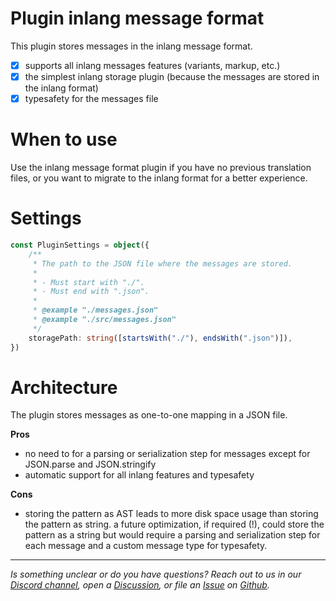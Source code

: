 # Plugin inlang message format

This plugin stores messages in the inlang message format. 

- [x] supports all inlang messages features (variants, markup, etc.)
- [x] the simplest inlang storage plugin (because the messages are stored in the inlang format)
- [x] typesafety for the messages file

# When to use

Use the inlang message format plugin if you have no previous translation files, or you want to migrate to the inlang format for a better experience.

# Settings

```typescript
const PluginSettings = object({
	/**
	 * The path to the JSON file where the messages are stored.
	 *
	 * - Must start with "./".
	 * - Must end with ".json".
	 *
	 * @example "./messages.json"
	 * @example "./src/messages.json"
	 */
	storagePath: string([startsWith("./"), endsWith(".json")]),
})
```

# Architecture 

The plugin stores messages as one-to-one mapping in a JSON file. 

**Pros**

- no need to for a parsing or serialization step for messages except for JSON.parse and JSON.stringify
- automatic support for all inlang features and typesafety 

**Cons**

- storing the pattern as AST leads to more disk space usage than storing the pattern as string. a future optimization, if required (!), could store the pattern as a string but would require a parsing and serialization step for each message and a custom message type for typesafety.

---

_Is something unclear or do you have questions? Reach out to us in our [Discord channel](https://discord.gg/9vUg7Rr), open a [Discussion](https://github.com/inlang/monorepo/discussions), or file an [Issue](https:github.com/inlang/monorepong/issues) on [Github](httpgithub.com/inlang/monorepolang)._

